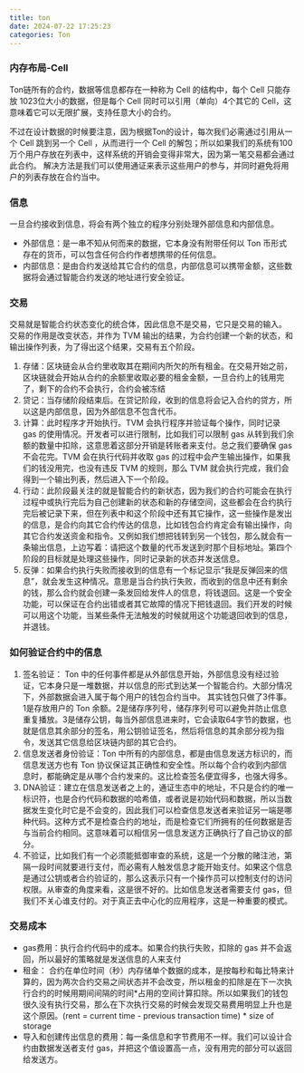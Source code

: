 ```yaml
---
title: ton
date: 2024-07-22 17:25:23
categories: Ton
---
```


### 内存布局-Cell

Ton链所有的合约，数据等信息都存在一种称为 Cell 的结构中，每个 Cell 只能存放 1023位大小的数据，但是每个 Cell 同时可以引用（单向）4个其它的 Cell，这意味着它可以无限扩展，支持任意大小的合约。

不过在设计数据的时候要注意，因为根据Ton的设计，每次我们必需通过引用从一个 Cell 跳到另一个 Cell ，从而进行一个 Cell 的解包；所以如果我们的系统有100万个用户存放在列表中，这样系统的开销会变得非常大，因为第一笔交易都会通过此合约。
解决方法是我们可以使用通证来表示这些用户的参与，并同时避免将用户的列表存放在合约当中。

### 信息
一旦合约接收到信息，将会有两个独立的程序分别处理外部信息和内部信息。
- 外部信息：是一串不知从何而来的数据，它本身没有附带任何以 Ton 币形式存在的货币，可以包含任何合约作者想携带的任何信息。
- 内部信息：是由合约发送给其它合约的信息，内部信息可以携带金额，这些数据将会通过智能合约发送的地址进行安全验证。

### 交易
交易就是智能合约状态变化的统合体，因此信息不是交易，它只是交易的输入。
交易的作用是改变状态，并作为 TVM 输出的结果，为合约创建一个新的状态，和输出操作列表，为了得出这个结果，交易有五个阶段。
1. 存储：区块链会从合约里收取其在期间内所欠的所有租金。在交易开始之前，区块链就会开始从合约的余额里收取必要的租金金额，一旦合约上的钱用完了，剩下的合约不会执行，合约会被冻结
2. 贷记：当存储阶段结束后。在贷记阶段，收到的信息将会记入合约的贷方，所以这是内部信息，因为外部信息不包含代币。
3. 计算：此时程序才开始执行。TVM 会执行程序并验证每个操作，同时记录 gas 的使用情况。开发者可以进行限制，比如我们可以限制 gas 从转到我们余额的数量中扣除，这意思着这部分开销是转账者来支付。总之我们要确保 gas 不会花完。TVM 会在执行代码并收取 gas 的过程中会产生输出操作，如果我们的钱没用完，也没有违反 TVM 的规则，那么 TVM 就会执行完成，我们会得到一个输出列表，然后进入下一个阶段。
4. 行动：此阶段最关注的就是智能合约的新状态，因为我们的合约可能会在执行过程中或执行完后为自己创建新的状态和新的存储空间，这些都会在合约执行完后被记录下来，但在列表中和这个阶段中还有其它操作，这一些操作是发出的信息，是合约向其它合约传达的信息，比如钱包合约肯定会有输出操作，向其它合约发送资金和指令。又例如我们想把钱转到另一个钱包，那么就会有一条输出信息，上边写着：请把这个数量的代币发送到时那个目标地址。第四个阶段的目标就是处理这些操作，同时记录新的状态并发送信息。
5. 反弹：如果合约执行失败而接收到的信息有一个标记显示“我是反弹回来的信息”，就会发生这种情况。意思是当合约执行失败，而收到的信息中还有剩余的钱，那么合约就会创建一条发回给发件人的信息，将钱退回。这是一个安全功能，可以保证在合约出错或者其它故障的情况下把钱退回。我们开发的时候可以用这个功能，当某些条件无法触发的时候就用这个功能退回收到的信息，并退钱。

### 如何验证合约中的信息
1. 签名验证：  Ton 中的任何事件都是从外部信息开始，外部信息没有经过验证，它本身只是一堆数据，并以信息的形式到达某一个智能合约。大部分情况下，外部数据会进入属于每个用户的钱包合约当中。
其实钱包只做了3件事。1是存放用户的 Ton 余额。2是储存序列号，储存序列号可以避免并防止信息重复播放。3是储存公钥，每当外部信息进来时，它会读取64字节的数据，也就是信息其余部分的签名，用公钥验证签名，然后将信息的其余部分视为指令，发送其它信息给区块链内部的其它合约。
2. 信息发送者身份验证：Ton 中所有的内部信息，都是由信息发送方标识的，而信息发送方也有 Ton 协议保证其正确性和安全性。所以每个合约收到内部信息时，都能确定是从哪个合约发来的。这比检查签名便宜得多，也强大得多。
3. DNA验证：建立在信息发送者之上的，通证生态中的地址，不只是合约的唯一标识符，也是合约代码和数据的哈希值，或者说是初始代码和数据，所以当数据发生变化时它是不会变的，因此我们可以检查信息发送者来验证另一端是哪种代码。这种方式不是检查合约的地址，而是检查它们所拥有的任何数据是否与当前合约相同。这意味着可以相信另一信息发送方正确执行了自己协议的部分。
4. 不验证，比如我们有一个必须能抵御审查的系统，这是一个分散的赌注池，第隔一段时间就要进行支付，而必需有人触发信息才能开始支付。如果这个信息是通过公钥或者合约验证的，那么这表示只有一个操作员可以控制支付的访问权限。从审查的角度来看，这是很不好的。比如信息发送者需要支付 gas，但我们不关心谁支付的。对于真正去中心化的应用程序，这是一种重要的模式。

### 交易成本
- gas费用：执行合约代码中的成本。如果合约执行失败，扣除的 gas 并不会返回，所以最好的策略就是发送信息的人来支付
- 租金： 合约在单位时间（秒）内存储单个数据的成本，是按每秒和每比特来计算的，因为两次合约交易之间状态并不会改变，所以租金的扣除是在下一次执行合约的时候用期间间隔的时间*占用的空间计算扣除。所以如果我们的钱包很久没有执行交易，那么在下次执行交易的时候会发现交易费用明显上升也是这个原因。(rent = current time - previous transaction time) * size of storage
- 导入和创建传出信息的费用：每一条信息和字节费用不一样。我们可以设计合约由数据发送者支付 gas，并把这个值设置高一点，没有用完的部分可以返回给发送方。
